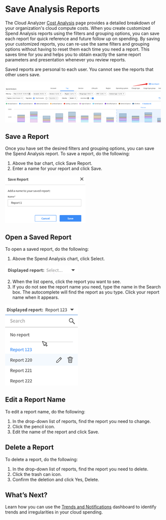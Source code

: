 # Save Analysis Reports

The Cloud Analyzer [Cost Analysis](cloud-analyzer/tutorials/analyze-your-costs.md) page provides a detailed breakdown of your organization's cloud compute costs. When you create customized Spend Analysis reports using the filters and grouping options, you can save each report for quick reference and future follow up on spending. By saving your customized reports,  you can re-use the same filters and grouping options without having to reset them each time you need a report. This saves time for you and helps you to obtain exactly the same report parameters and presentation whenever you review reports.

Saved reports are personal to each user. You cannot see the reports that other users save.

<img src="/cloud-analyzer/_media/tutorials-save-analysis-reports-01.png" />

## Save a Report

Once you have set the desired filters and grouping options, you can save the Spend Analysis report. To save a report, do the following:
1. Above the bar chart, click Save Report.
2. Enter a name for your report and click Save.

<img src="/cloud-analyzer/_media/tutorials-save-analysis-reports-02.png" width="259" height="154" />

## Open a Saved Report

To open a saved report, do the following:
1. Above the Spend Analysis chart, click Select.

<img src="/cloud-analyzer/_media/tutorials-save-analysis-reports-03.png" width="235" height="26" />

2. When the list opens, click the report you want to see.
3. If you do not see the report name you need, type the name in the Search box. The autocomplete will find the report as you type. Click your report name when it appears.

<img src="/cloud-analyzer/_media/tutorials-save-analysis-reports-04.png" width="235" height="263" />

## Edit a Report Name

To edit a report name, do the following:
1. In the drop-down list of reports, find the report you need to change.
2. Click the pencil icon.
3. Edit the name of the report and click Save.

## Delete a Report

To delete a report, do the following:
1. In the drop-down list of reports, find the report you need to delete.
2. Click the trash can icon.
3. Confirm the deletion and click Yes, Delete.

## What’s Next?

Learn how you can use the [Trends and Notifications](cloud-analyzer/tutorials/view-trends-notifications/) dashboard to identify trends and irregularities in your cloud spending.
